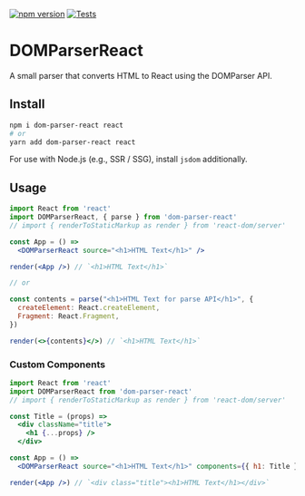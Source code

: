 [![npm version](https://badge.fury.io/js/dom-parser-react.svg)](https://badge.fury.io/js/dom-parser-react)
[![Tests](https://github.com/iMasanari/dom-parser-react/actions/workflows/tests.yml/badge.svg)](https://github.com/iMasanari/dom-parser-react/actions/workflows/tests.yml)

# DOMParserReact

A small parser that converts HTML to React using the DOMParser API.

## Install

```bash
npm i dom-parser-react react
# or
yarn add dom-parser-react react
```

For use with Node.js (e.g., SSR / SSG), install `jsdom` additionally.

## Usage

```jsx
import React from 'react'
import DOMParserReact, { parse } from 'dom-parser-react'
// import { renderToStaticMarkup as render } from 'react-dom/server'

const App = () =>
  <DOMParserReact source="<h1>HTML Text</h1>" />

render(<App />) // `<h1>HTML Text</h1>`

// or

const contents = parse("<h1>HTML Text for parse API</h1>", {
  createElement: React.createElement,
  Fragment: React.Fragment,
})

render(<>{contents}</>) // `<h1>HTML Text</h1>`
```


### Custom Components

```jsx
import React from 'react'
import DOMParserReact from 'dom-parser-react'
// import { renderToStaticMarkup as render } from 'react-dom/server'

const Title = (props) =>
  <div className="title">
    <h1 {...props} />
  </div>

const App = () =>
  <DOMParserReact source="<h1>HTML Text</h1>" components={{ h1: Title }} />

render(<App />) // `<div class="title"><h1>HTML Text</h1></div>`
```
